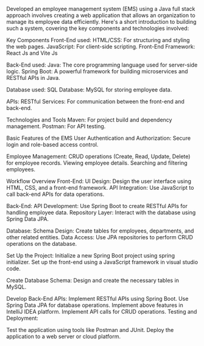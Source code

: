 Developed an employee management system (EMS) using a Java full stack approach involves creating a web application that allows an organization to manage its employee data efficiently. Here's a short introduction to building such a system, covering the key components and technologies involved:

Key Components 
Front-End used:
HTML/CSS: For structuring and styling the web pages.
JavaScript: For client-side scripting.
Front-End Framework: React Js and Vite Js

Back-End used:
Java: The core programming language used for server-side logic.
Spring Boot: A powerful framework for building microservices and RESTful APIs in Java.

Database used:
SQL Database: MySQL for storing employee data.

APIs:
RESTful Services: For communication between the front-end and back-end.

Technologies and Tools
Maven: For project build and dependency management.
Postman: For API testing.

Basic Features of the EMS
User Authentication and Authorization:
Secure login and role-based access control.

Employee Management:
CRUD operations (Create, Read, Update, Delete) for employee records.
Viewing employee details.
Searching and filtering employees.

Workflow Overview
Front-End:
UI Design: Design the user interface using HTML, CSS, and a front-end framework.
API Integration: Use JavaScript to call back-end APIs for data operations.

Back-End:
API Development: Use Spring Boot to create RESTful APIs for handling employee data.
Repository Layer: Interact with the database using Spring Data JPA.

Database:
Schema Design: Create tables for employees, departments, and other related entities.
Data Access: Use JPA repositories to perform CRUD operations on the database.

Set Up the Project:
Initialize a new Spring Boot project using spring initializer.
Set up the front-end using a JavaScript framework in visual studio code.

Create Database Schema:
Design and create the necessary tables in MySQL.

Develop Back-End APIs:
Implement RESTful APIs using Spring Boot.
Use Spring Data JPA for database operations.
Implement above features in IntelliJ IDEA platform.
Implement API calls for CRUD operations.
Testing and Deployment:

Test the application using tools like Postman and JUnit.
Deploy the application to a web server or cloud platform.
